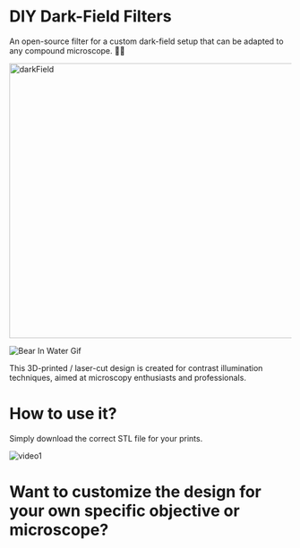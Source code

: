 # DIY Dark-Field Filters

An open-source filter for a custom dark-field setup that can be adapted to any compound microscope. 🔬🔬

<img width="596" height="492" alt="darkField" src="https://github.com/user-attachments/assets/7791672a-8085-40e6-8876-64e5ee794fde" />

![Bear In Water Gif](https://github.com/user-attachments/assets/a2113a0f-d6d0-49a2-a4c0-ad0ea6c1082f)

This 3D-printed / laser-cut design is created for contrast illumination techniques, aimed at microscopy enthusiasts and professionals.

# How to use it?

Simply download the correct STL file for your prints.

![video1](https://github.com/user-attachments/assets/3f7def72-e6ca-41c2-bca9-49981f7a2a8b)

# Want to customize the design for your own specific objective or microscope?


